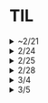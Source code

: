 # TIL

<details>
    <summary> ~2/21 </summary>
## Memo

- `ls`
- `mkdir`
- `cd`
- `-v` 등 명령어 정리 필요
- `md`

---

## Tutorial01: 개발 서버 확인

### 개발 서버 실행
```bash
$ python3 manage.py runserver
```

---

### **오류 상황**

```python
from django.contrib import admin
from django.urls import path

urlpatterns = [
    path("polls/", include("polls.urls")),
    path('admin/', admin.site.urls),
]
```

- `include()`는 `django.urls` 모듈에 포함된 기능으로 **import** 해야만 사용 가능

**수정 코드:**
```python
from django.contrib import admin
from django.urls import include, path

urlpatterns = [
    path("polls/", include("polls.urls")),
    path('admin/', admin.site.urls),
]
```

---

### **URL 설정 설명**
- **`path()`**: Django에 URL을 지정
- **`include()`**: 각 앱의 `urls.py`를 메인 `urls.py`에 포함 (재사용 용이, 유지보수 목적)

---

## Tutorial02: 데이터베이스 설정 및 모델 생성

### 데이터베이스 설정
**`djtest/settings.py`**
```python
TIME_ZONE = 'Asia/Seoul'
```

---

### 모델 생성
**`polls/models.py`**

    class 모델이름(models.Modle): //models 로 모델이 데이터베이스에 저장
        필드이름1 = modesl.필드타입(필드옵션)
        필드이름2 = modesl.필드타입(필드옵션)

```python
class Question(models.Model):
    question_text = models.CharField(max_length=200)  # 200자 제한
    pub_date = models.DateTimeField("date published")
```

- **`models.CharField`**: 글자 수 제한 (반드시 최대 글자수를 지정해야 함)
- **`models.DateTimeField`**: 날짜와 시간 입력 (text input이 두개 생성됨)

---

### ForeignKey 사용 예시
```python
class Choice(models.Model):
    question = models.ForeignKey(Question, on_delete=models.CASCADE)
    choice_text = models.CharField(max_length=200)
    votes = models.IntegerField(default=0)
```

- **`models.ForeignKey`**: 다른 모델에 대한 링크 정의 (테이블 간 관계 설정, 테이블의 특정 데이터를 참조함)
- **`on_delete` 옵션**:
  - `models.CASCADE`: 부모 객체 삭제 시 자식 객체도 삭제 (기본)
  - `models.PROTECT`: 부모 객체 삭제 불가
  - `models.SET_NULL`: 부모 객체 삭제 시 `NULL` 설정
  - `models.SET_DEFAULT`: 부모 객체 삭제 시 기본값 설정
  - `models.DO_NOTHING`: 아무 일도 하지 않음

- **`models.IntegerField`**: 정수 데이터를 저장(0부터)
---

### 앱 등록
**`djtest/settings.py`**
```python
INSTALLED_APPS = [
    "polls.apps.PollsConfig"  # polls 앱 추가
]
```

---

### Migration (데이터베이스 반영)
데이터베이스에 새로 만든 모델을 추가하는 행위

```bash
$ python3 manage.py migrate
```

---

### Shell 호출
```bash
$ python3 manage.py shell
```

- Django 환경에서 Python 코드를 직접 실행할 수 있는 대화형 인터프리터
- Django 모델, 데이터베이스 설정 등을 바로 실행 가능
(그런데 왜 Shell 을 호출해야할까?)

https://docs.djangoproject.com/en/5.1/intro/tutorial02/
<Br>
    -q.save, q.id // 이해x 우선 입력

    >>> Question.objects.all()
    <QuerySet [<Question: Question object (1)>]> #이렇게 출력됨

---

### 메서드 추가 (사람이 읽기 쉽게)
**`polls/models.py`**
```python
def __str__(self):
    return self.question_text
```

- 모델에 `__str__()` 메서드를 추가하여 대화형 프롬프트에서 읽기 쉽게 출력

---

### 시간 관련 메서드 추가
```python
def was_published_recently(self):
    return self.pub_date >= timezone.now() - datetime.timedelta(days=1)
```

- **`timezone.now()`**: 현재 시간 반환
- 이후 대화형 shell에 하기 내역 입력
- 선택 문항 추가 후 삭제
- c 명령어 

---

### Admin
    admin , yeonjoo.chi@beautyselection.co.kr , 1234qwer

**`polls/admin.py`**


`from .models import Question`로 모델을 가져오고(import) 

`admin.site.register(Question)` 로 모델을 등록을 완료 해야 관리자 페이지에 노출됨

---

## Tutorial03: 뷰 생성

뷰 Views : 
- 화면을 만들어서 보여주는 역할
- 사용자가 url 을 입력하면 해당 url에 연결된 View 함수를 실행함


#우선 튜토리얼 따라서.. 2차에는 f"{}로 작성하기

    path("<int:question_id>/vote/", views.vote, name="vote"),

---
**`polls/views.py`**

```python
def index(request):
    latest_question_list = Question.objects.order_by("-pub_date")[:5]
    output = ", ".join([q.question_text for q in latest_question_list]) #질문 내역이 a, b, c ... 이런식으로 보여짐
    return HttpResponse(output)
```

- `-pub_date`(발행 날짜)를 기준으로 내림차순 정렬 (`pub_date` 오름차순 정렬)
- `[:5]` 정렬된 데이터 중 앞에서부터 5개

---

### 탬플릿

```python
from django.http import HttpResponse
from django.template import loader

from .models import Question


def index(request):
    latest_question_list = Question.objects.order_by("-pub_date")[:5]
    template = loader.get_template("polls/index.html")
    context = {
        "latest_question_list": latest_question_list,
    }
    return HttpResponse(template.render(context, request))
```

- `template = loader.get_template("#.html")` ##.html 템플릿으로 불러옴
- `context`넘겨줄 데이터 내용

---
#### shortcuts / render()

- HttpResponse()은 코드가 길어져 관리가 어려움
- html 파일을 불러와서 사용하기 때문에 뷰 함수에서는 데이터만 준비하면 됨


#### shortcuts / get_object_or_404, render
    question = get_object_or_404(Question, pk=question_id)

- question 변수에 다음 질문 객체를 넣음
- Queestion 모델에서 `question_id` 에 해당하는 데이터를 가져오고, 만약 데이터가 없으면 404 에러 페이지가 자동으로 뜸
- pk=id
---

-뷰와 템플릿의 관계
- 뷰 : 모델과 템플릿을 연결하는 역할(?)
- 템플릿 : 꾸

---
하드코딩된 부분 변수로 바꾸기

```polls/index.html```

    <li><a href="/polls/{{ question.id }}/">{{ question.question_text }}</a></li>

- 하드코딩
- url 구조가 바뀌면 모든 html 파일 수정 필요. 유지보수 힘듬

<br>

    <li><a href="{% url 'detail' question.id %}">{{question.question_text}}</a></li>

- {% url %} 방식
- 'detail' - `polls/urls.py` 에서 `path("<int:question_id>/", views.detail, name="detail"),` 로 개발자가 지정함 (name 부분임)

<br>

#### Url 경로 바꿀때는 템플릿 (x)

```polls/urls.py``` 여기서 수정

    path("이런식으로/<int:question_id>/results/", views.results, name="results"),

---

#### namespace
`polls/urls.py` 

app_name = "polls" 로 지정하여

    <li><a href="{% url 'polls:detail' question.id %}">{{question.question_text}}</a></li>

- 'polls:detail' -앱 네임 지정한 다음엔 이렇게 경로를 안바꿔주면 오류남 (NoReverseMatch at /polls/)

## Tutorial04: 앱 작성하기

#### 폼 form 

`polls/detail.html` 투표 상세 생성 (detail 너무 많아서 헷갈림...)

{% csrf_token %} form 바로 아래 작성, 보안용

`forloop.counter` for 태그 반복 횟수 

---

```python
from django.db.models import F
from django.http import HttpResponse, HttpResponseRedirect
from django.shortcuts import get_object_or_404, render
from django.urls import reverse

from .models import Choice, Question


# ...
def vote(request, question_id):
    question = get_object_or_404(Question, pk=question_id)
    try:
        selected_choice = question.choice_set.get(pk=request.POST["choice"])
    except (KeyError, Choice.DoesNotExist):
        return render(
            request,
            "polls/detail.html",
            {
                "question": question,
                "error_message": "You didn't select a choice.",
            },
        )
    else:
        selected_choice.votes = F("votes") + 1
        selected_choice.save()
        return HttpResponseRedirect(reverse("polls:results", args=(question.id,)))
```

* F - 데이터베이스 연산을 위해 
* selected_choice.votes = F("votes") + 1 - 데이터베이스 votes에 1을 증가시킴


* HttpResponseRedirect - 사용자를 다른 url로 이동시킴
* reverse - url 하드코딩 없이 url 이름으로 이동 (이해x???)

* try ... except ... else

`try`<br>
    - name="choice" 인 값을 가져오게 함


`except` 오류가 있다면<Br>
    - `KeyError` 아무것도 선택하지 않음<Br>
    - `Choice.DoesNotExist` 선택한 항목이 데이터베이스에 없음

`else` 오류가 없다면<br>
    - 데이버베이스에 1 증가, 데이터베이스에 저장, 결과 페이지로 이동

---
클래스형 뷰는 다음 사이클에서 진행
---


* mtv - 장고 기본 구조
* mvc

clinet<->server
    request/ response


<hr/>
pep-8
pep

Web Framework : 어떤 사이트를 만들더라도 필요한 공통적인 작업을 미리해둔 소프트웨어 (jsp, flask 등)
라이브러러

<hr>
form의 method
https method

</details>

<details>
<summary>2/24</summary>
## Tutorial 2차

### 설치

    % django-admin startproject myproject .
마지막에 .을 찍어야 myproject 해당 폴더에 생성됨 (안찍으면 my~폴더 안에 my~폴더가 또 생김)

settings.py : 프로젝트에 운영하는 데 필요한 설정들
urls.py : 사용자가 접속하는 패스에 따라서 그 요청(접속)을 어떻게, 누가 처리할 것인지 지정을 함(라우팅)
manage.py : 프로젝트를 진행하는 데 필요한 기능, 유틸리티 파일

    % manage.py runserver 8888

http://localhost:8000/ 가 이미 사용 중일 경우 -> 대신해서 포트 번호 8888에서 실행

project>app>view 흐름 이해
- 어플리케이션은 app 단위에서 구현
- app 안에 view 안에 함수들로 어플리케이션을 구체적으로 구현함

- 사용자가 각 각의 경로로 접속하면, 그 경로를 project의 url.py 에 지정한 app의 url.py로 위임 -> 지정된 app의 url.py을 통해 그 app의 view - 안의 함수로 위임되어 작업 진행 -> db가 필요한 경우 app의 model을 통해서 사용 -> 최종적으로 클라이언트에게 응답 (html, xml, json 형태로)


### 라우팅 Routing

- 사용자가 접속한 경로를 어떻게 처리할 것인가
- 장고에서는 project의 urls.py 가 가장 큰 틀의 라우팅을 하고 -> 앱 -> 특정 함수로 위임

- 라우팅 실습

`myproject/urls.py`
```python
from django.contrib import admin
from django.urls import path, include

urlpatterns = [
    path('admin/', admin.site.urls),
    path('', include('myapp.urls'))
]
```

`myapp/urls.py`
```python
from django.urls import path
from myapp import views

urlpatterns = [
    path('',views.index),
    path('create/',views.create),
    path('read/<id>/',views.read)
]
```
**오류 상황**<br>
패스 끝에 / 유무로 url이 제대로 불러와 지지 않을 수 있음
`path('read/<id>',views.read)` 오류 발생
`path('read/<id>/',views.read)` 정상 작동



`myapp/views.py`
```python
from django.shortcuts import render, HttpResponse

def index(request):
    return HttpResponse('Welcome!')

def create(request):
    return HttpResponse('Create!')

def read(request, id):
    return HttpResponse('Read!'+id)
```
</details>

<details>
    <summary>2/25</summary>
## CRUD : 시스템의 기본 관리 기능 (create, read, update, delete)

### Read ###

```python
from django.shortcuts import render, HttpResponse

topics = [
    {'id':1, 'title':'routing', 'body':'Routing is ..'},
    {'id':2, 'title':'veiw', 'body':'View is ..'},
    {'id':3, 'title':'model', 'body':'Model is ..'},
]

def HtmlTemplate(articleTag):
    global topics
    ol = ''
    for topic in topics:
        ol += f'<li><a href="/read/{topic["id"]}">{topic["title"]}</a></li>'
    return f'''
       <html>
        <body>
        <h1><a href="/">Django</a></h1>
            <ol>
                {ol}
            </ol>
        {articleTag}
        </body>
        </html>                 
    '''

def index(request):
    article = '''
    <h2>Welcome</h2>
    hello, django
    '''
    return HttpResponse(HtmlTemplate(article))

def read(request, id):
    global topics
    article = ''
    for topic in topics:
        if topic['id'] == int(id):
            article = f'<h2>{topic["title"]}</h2>{topic["body"]}'
    return HttpResponse(HtmlTemplate(article))

def create(request):
    return HttpResponse('Create!')
```

### Create

```python
...

def create(request):
    article = '''
    <form action="/create/">
        <p><input type="text" name="title" placeholder="title"></p>
        <p><textarea name="body" placeholder="body"></textarea></p>
        <p><input type="submit"></p>
    </form>
'''
    return HttpResponse(HtmlTemplate(article))
```

-get 방식: 브라우저가 서버로부터 데이터를 읽어오는 방식

/?title=ㅇㅇ&body=ㅇㅇㅇ : `` 변경하는 방식 <큰일남...

-post 방식: 브라우저

method="get" : 기본값, 
method="post" :

### request response object
```python
from django.shortcuts import render, HttpResponse, redirect
from django.views.decorators.csrf import csrf_exempt

nextID = 4
topics = [
    {'id':1, 'title':'routing', 'body':'Routing is ..'},
    {'id':2, 'title':'veiw', 'body':'View is ..'},
    {'id':3, 'title':'model', 'body':'Model is ..'},
]

def HtmlTemplate(articleTag):
    global topics
    ol = ''
    for topic in topics:
        ol += f'<li><a href="/read/{topic["id"]}">{topic["title"]}</a></li>'
    return f'''
       <html>
        <body>
        <h1><a href="/">Django</a></h1>
            <ol>
                {ol}
            </ol>
        {articleTag}
        <ul>
            <li><a href="/create/">create</a></li>
        </ul>
        </body>
        </html>                 
    '''

def index(request):
    article = '''
    <h2>Welcome</h2>
    hello, django
    '''
    return HttpResponse(HtmlTemplate(article))

def read(request, id):
    global topics
    article = ''
    for topic in topics:
        if topic['id'] == int(id):
            article = f'<h2>{topic["title"]}</h2>{topic["body"]}'
    return HttpResponse(HtmlTemplate(article))

@csrf_exempt
def create(request):
    global nextID
    # print('request.method', request.method)
    if request.method == "GET":
        article = '''
        <form action="/create/" method="post">
            <p><input type="text" name="title" placeholder="title"></p>
            <p><textarea name="body" placeholder="body"></textarea></p>
            <p><input type="submit"></p>
        </form>
    '''
        return HttpResponse(HtmlTemplate(article))
    elif request.method == "POST":
        title = request.POST['title']
        body = request.POST['body']
        newTopic = {'id':nextID, 'title':title, 'body':body}
        topics.append(newTopic)
        url = '/read/'+str(nextID)
        nextID = nextID + 1
        return redirect(url)
```

### delete

path('delete/',views.delete, name='delete') 패스 추가

```python
@csrf_exempt
def delete(request):
    global topics
    if request.method == "POST":
        id = request.POST['id']
        newTopics = []
        for topic in topics:
            if topic['id'] != int(id):
                newTopics.append(topic)
        topics = newTopics
        return redirect('/')
```
</details>

<details>
        <summary>2/28</summary>

### update

path('update/<id>/',views.update, name='update'), 패스 추가

```python
@csrf_exempt
def update(request, id):
    global topics
    if request.method == "GET":
        for topic in topics:
            if topic['id'] == int(id):
                selectedTopic = {
                    'title':topic['title'],
                    'body':topic['body']}
        article = f'''
        <form action="/update/{id}/" method="post">
            <p><input type="text" name="title" placeholder="title" value={selectedTopic['title']}></p>
            <p><textarea name="body" placeholder="body">{selectedTopic['body']}</textarea></p>
            <p><input type="submit"></p>
        </form>
    '''
        return HttpResponse(HtmlTemplate(article, id))
    elif request.method =="POST":
        title = request.POST['title']
        body = request.POST['body']
        for topic in topics:
            if topic['id'] == int(id):
                topic['title'] = title
                topic['body'] = body
        return redirect(f'/read/{id}')
```

update 너무 어려움...

</details>

<details>
    <summary>3/4</summary>

#### JAVASCRIPT
### 변수 선언 var, let, const
재선언 : 중복선언
재할당 : 값 변경

    var x = 1;
    var x = 2; // 가능
    x = 3;     // 가능

    let y = 1;
    let y = 2; // ❌ 에러 (재선언 불가)
    y = 3;     // 가능

    const z = 1;
    const z = 2; // ❌ 에러 (재선언 불가)
    z = 3;      // ❌ 에러 (재할당 불가)


`var` 재선언 가능o, 재할당o <- 덮어쓰기 발생<br>
`let` 변수 재선언 불가x, 재할당 가능o <br>
`const` 변수 재선언 불가x, 재할당 불가x

### 정규식

1,000 단위마다 , 추가하는 함수

```javascript
function numberWithCommas(x) {
  return x.toString().replace(/\B(?=(\d{3})+(?!\d))/g, ',');
}
```

```javascript
"총 금액: 1000원, 할인: 200원".replace(/\d+/g, function(match) {
    return Number(match).toLocaleString();
});
```

toLocaleString() 메서드는 숫자나 날짜 객체를 문자열로 변환할 때 사용

정규식 연습하기 : 
https://kevinitcoding.tistory.com/entry/%EC%A0%95%EA%B7%9C-%ED%91%9C%ED%98%84%EC%8B%9D%EC%9D%B4%EB%9E%80


</details>

<details>
    <summary>3/5</summary>
    
### web font

* <link> 태그나  @import 구문에 다운로드 주소를 링크
* eot, woff 가볍기 때문에 먼저 지정

B: HTML 요청 > DOM 구성 >
B: CSS 요청 > CSSOM 구성 >
B: 렌더링에 필요한 폰트 요청 > B: 렌더링 진행 - 폰트가 준비되어있지 않다면 렌더링 x > 폰트가 준비되면 텍스트 공란을 채우거나 대체 폰트로 렌더링

* FIOT : 렌더링 되는 동안 아무것도 보이지 않음
* FOUT : 렌더링 되는 동안 기본 시스템 폰트라도 보이게함

    <link rel="preconnect" href="https://fonts.googleapis.com">
    <link rel="preconnect" href="https://fonts.gstatic.com" crossorigin>
    <link href="https://fonts.googleapis.com/css2?family=Noto+Sans+KR:wght@100..900&family=Roboto:ital,wght@0,100..900;1,100..900&family=Tenor+Sans&display=swap" rel="stylesheet">

* `preconnect` : 브라우저가 사이트와의 연결을 에상하고 도메인에 필요한 사전 작업을 미리 진행하게 함 (단 리소스 사용 큼, 남용 금지)

</details>
